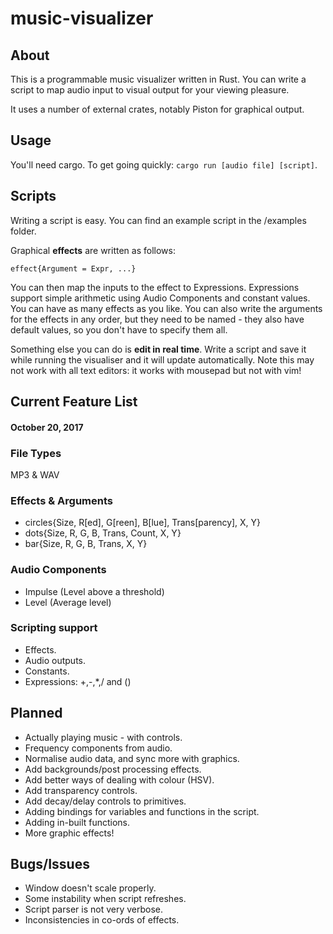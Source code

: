 # music-visualizer

## About
This is a programmable music visualizer written in Rust. You can write a script to map audio input to visual output for your viewing pleasure.

It uses a number of external crates, notably Piston for graphical output. 


## Usage
You'll need cargo. To get going quickly: `cargo run [audio file] [script]`.


## Scripts
Writing a script is easy. You can find an example script in the /examples folder.

Graphical **effects** are written as follows:

```
effect{Argument = Expr, ...}
```

You can then map the inputs to the effect to Expressions. Expressions support simple arithmetic using Audio Components and constant values. You can have as many effects as you like. You can also write the arguments for the effects in any order, but they need to be named - they also have default values, so you don't have to specify them all.

Something else you can do is **edit in real time**. Write a script and save it while running the visualiser and it will update automatically. Note this may not work with all text editors: it works with mousepad but not with vim!

## Current Feature List
#### October 20, 2017

### File Types
MP3 & WAV

### Effects & Arguments
* circles{Size, R[ed], G[reen], B[lue], Trans[parency], X, Y}
* dots{Size, R, G, B, Trans, Count, X, Y}
* bar{Size, R, G, B, Trans, X, Y}

### Audio Components
* Impulse (Level above a threshold)
* Level (Average level)

### Scripting support
* Effects.
* Audio outputs.
* Constants.
* Expressions: +,-,*,/ and ()


## Planned
* Actually playing music - with controls.
* Frequency components from audio.
* Normalise audio data, and sync more with graphics.
* Add backgrounds/post processing effects.
* Add better ways of dealing with colour (HSV).
* Add transparency controls.
* Add decay/delay controls to primitives.
* Adding bindings for variables and functions in the script.
* Adding in-built functions.
* More graphic effects!


## Bugs/Issues
* Window doesn't scale properly.
* Some instability when script refreshes.
* Script parser is not very verbose.
* Inconsistencies in co-ords of effects.
